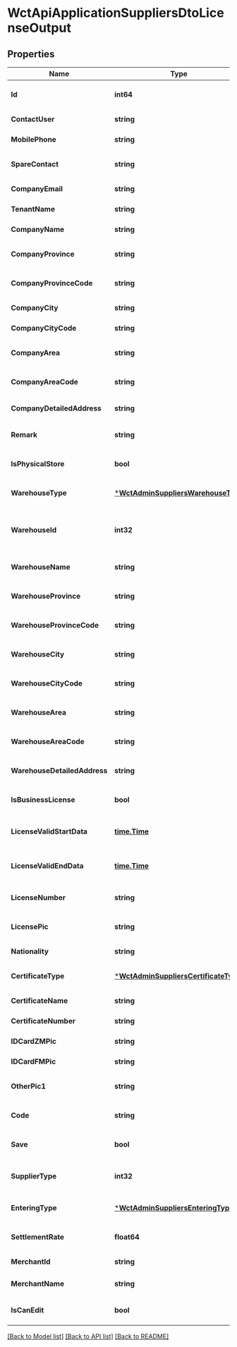 # WctApiApplicationSuppliersDtoLicenseOutput

## Properties
Name | Type | Description | Notes
------------ | ------------- | ------------- | -------------
**Id** | **int64** |  | [optional] [default to null]
**ContactUser** | **string** | 联系人 | [default to null]
**MobilePhone** | **string** | 手机号 | [default to null]
**SpareContact** | **string** | 备用联系方式 | [optional] [default to null]
**CompanyEmail** | **string** | 企业邮箱 | [default to null]
**TenantName** | **string** | 供应商名称 | [default to null]
**CompanyName** | **string** | 公司名称 | [default to null]
**CompanyProvince** | **string** | 公司省 | [optional] [default to null]
**CompanyProvinceCode** | **string** | 公司省代码 | [optional] [default to null]
**CompanyCity** | **string** | 公司市 | [default to null]
**CompanyCityCode** | **string** | 公司市代码 | [default to null]
**CompanyArea** | **string** | 公司区 | [optional] [default to null]
**CompanyAreaCode** | **string** | 公司区代码 | [optional] [default to null]
**CompanyDetailedAddress** | **string** | 公司详细地址 | [default to null]
**Remark** | **string** | 备注 | [optional] [default to null]
**IsPhysicalStore** | **bool** | 是否有实体店铺 | [optional] [default to null]
**WarehouseType** | [***WctAdminSuppliersWarehouseType**](WCT.Admin.Suppliers.WarehouseType.md) |  | [optional] [default to null]
**WarehouseId** | **int32** | 仓库Id:当选择订阅仓库 仓库Id必填 下面不传 | [optional] [default to null]
**WarehouseName** | **string** | 仓库名称 | [optional] [default to null]
**WarehouseProvince** | **string** | 仓库省 | [optional] [default to null]
**WarehouseProvinceCode** | **string** | 仓库省代码 | [optional] [default to null]
**WarehouseCity** | **string** | 仓库市 | [optional] [default to null]
**WarehouseCityCode** | **string** | 仓库市代码 | [optional] [default to null]
**WarehouseArea** | **string** | 仓库区 | [optional] [default to null]
**WarehouseAreaCode** | **string** | 仓库区代码 | [optional] [default to null]
**WarehouseDetailedAddress** | **string** | 仓库详细地址 | [optional] [default to null]
**IsBusinessLicense** | **bool** | 是否有企业营业执照 | [optional] [default to null]
**LicenseValidStartData** | [**time.Time**](time.Time.md) | 企业营业执照有效期开始日期 | [optional] [default to null]
**LicenseValidEndData** | [**time.Time**](time.Time.md) | 企业营业执照有效期结束日期 | [optional] [default to null]
**LicenseNumber** | **string** | 企业营业执照号 | [optional] [default to null]
**LicensePic** | **string** | 营业执照资质图片 | [optional] [default to null]
**Nationality** | **string** | 国籍 | [default to null]
**CertificateType** | [***WctAdminSuppliersCertificateType**](WCT.Admin.Suppliers.CertificateType.md) |  | [optional] [default to null]
**CertificateName** | **string** | 姓名 | [default to null]
**CertificateNumber** | **string** | 证件号 | [default to null]
**IDCardZMPic** | **string** | 证件照正面 | [default to null]
**IDCardFMPic** | **string** | 证件照反面 | [default to null]
**OtherPic1** | **string** | 其他证件 | [optional] [default to null]
**Code** | **string** | 验证码 | [optional] [default to null]
**Save** | **bool** | 是否只保存(是：true) | [optional] [default to null]
**SupplierType** | **int32** | 供应商类型 0供应商 1商家 | [optional] [default to null]
**EnteringType** | [***WctAdminSuppliersEnteringType**](WCT.Admin.Suppliers.EnteringType.md) |  | [optional] [default to null]
**SettlementRate** | **float64** | 结算费率 单位百分之 | [optional] [default to null]
**MerchantId** | **string** | SADAD账户 | [default to null]
**MerchantName** | **string** | SADAD商户名称 | [default to null]
**IsCanEdit** | **bool** | 是否能编辑 | [optional] [default to null]

[[Back to Model list]](../README.md#documentation-for-models) [[Back to API list]](../README.md#documentation-for-api-endpoints) [[Back to README]](../README.md)


